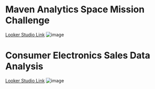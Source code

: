# Maven Analytics Space Mission Challenge
[Looker Studio Link](https://lookerstudio.google.com/u/0/reporting/61c9eb85-1792-4baf-8e53-f292f90c4e0f/page/FTKHD)
![image](https://github.com/MaheshManekar/Visualization-Dashboards/assets/77844593/7e29cc30-78b8-4af6-91f5-3f8c9638a912)


# Consumer Electronics Sales Data Analysis
[Looker Studio Link](https://lookerstudio.google.com/u/0/reporting/ec616f0e-8a8a-4470-8839-ae58ae5c8dd1/page/r3JfD)
![image](https://github.com/MaheshManekar/Visualization-Dashboards/assets/77844593/ad896cda-a658-4940-95cb-9edbe6a26d4a)
